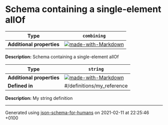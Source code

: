 # Schema containing a single-element allOf

| Type | `combining` |
| ---- | --- |
| **Additional properties** |[![made-with-Markdown](https://img.shields.io/badge/Any%20type-allowed-green)](# "Additional Properties of any type are allowed.")|

**Description:** Schema containing a single-element allOf

| Type | `string` |
| ---- | --- |
| **Additional properties** |[![made-with-Markdown](https://img.shields.io/badge/Any%20type-allowed-green)](# "Additional Properties of any type are allowed.")|
| **Defined in** | #/definitions/my_reference |

**Description:** My string definition

----------------------------------------------------------------------------------------------------------------------------
Generated using [json-schema-for-humans](https://github.com/coveooss/json-schema-for-humans) on 2021-02-11 at 22:25:46 +0100